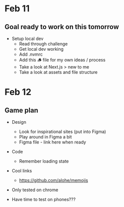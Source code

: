 # Feb 11

## Goal ready to work on this tomorrow

- Setup local dev
  - Read through challenge
  - Get local dev working
  - Add .nvmrc
  - Add this 🪵 file for my own ideas / process
  - Take a look at Next.js > new to me
  - Take a look at assets and file structure

# Feb 12

## Game plan

- Design
  - Look for inspirational sites (put into Figma)
  - Play around in Figma a bit
  - Figma file - link here when ready
- Code

  - Remember loading state

- Cool links

  - https://github.com/alohe/memojis

- Only tested on chrome
- Have time to test on phones???
